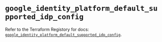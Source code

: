 # `google_identity_platform_default_supported_idp_config`

Refer to the Terraform Registory for docs: [`google_identity_platform_default_supported_idp_config`](https://www.terraform.io/docs/providers/google-beta/r/google_identity_platform_default_supported_idp_config).
